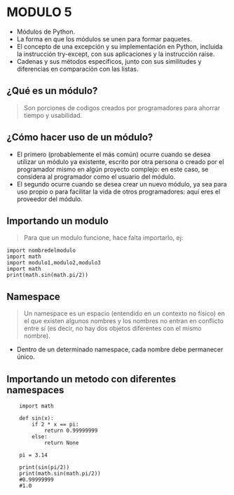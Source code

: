 # MODULO 5
+ Módulos de Python.
+ La forma en que los módulos se unen para formar paquetes.
+ El concepto de una excepción y su implementación en Python, incluida la instrucción try-except, con sus aplicaciones y la instrucción raise.
+ Cadenas y sus métodos específicos, junto con sus similitudes y diferencias en comparación con las listas.
  

## ¿Qué es un módulo?

> Son porciones de codigos creados por programadores para ahorrar tiempo y usabilidad.

## ¿Cómo hacer uso de un módulo?

+ El primero (probablemente el más común) ocurre cuando se desea utilizar un módulo ya existente, escrito por otra persona o creado por el programador mismo en algún proyecto complejo: en este caso, se considera al programador como el usuario del módulo.
+ El segundo ocurre cuando se desea crear un nuevo módulo, ya sea para uso propio o para facilitar la vida de otros programadores: aquí eres el proveedor del módulo.
  
## Importando un modulo

> Para que un modulo funcione, hace falta importarlo, ej:

    import nombredelmodulo
    import math
    import modulo1,modulo2,modulo3
    import math
    print(math.sin(math.pi/2))

## Namespace
>Un namespace es un espacio (entendido en un contexto no físico) en el que existen algunos nombres y los nombres no entran en conflicto entre sí (es decir, no hay dos objetos diferentes con el mismo nombre). 

+ Dentro de un determinado namespace, cada nombre debe permanecer único.

## Importando un metodo con diferentes namespaces

        import math

        def sin(x):
            if 2 * x == pi:
                return 0.99999999
            else:
                return None

        pi = 3.14

        print(sin(pi/2))
        print(math.sin(math.pi/2))
        #0.99999999
        #1.0